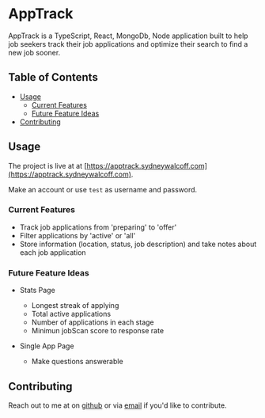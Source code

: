 # AppTrack

AppTrack is a TypeScript, React, MongoDb, Node application built to help job seekers track their job applications and optimize their search to find a new job sooner.


## Table of Contents

- [Usage](#Usage)
    - [Current Features](#current-features)
    - [Future Feature Ideas](#future-feature-ideas)
- [Contributing](#Contributing)


## Usage

The project is live at at [https://apptrack.sydneywalcoff.com](https://apptrack.sydneywalcoff.com). 

Make an account or use `test` as username and password.

### Current Features

- Track job applications from 'preparing' to 'offer'
- Filter applications by 'active' or 'all'
- Store information (location, status, job description) and take notes about each job application


### Future Feature Ideas

- Stats Page
    - Longest streak of applying
    - Total active applications
    - Number of applications in each stage
    - Minimun jobScan score to response rate 

- Single App Page
    - Make questions answerable

## Contributing

Reach out to me at on [github](https://github.com/sydneywalcoff) or via [email](mailto:sydney.walcoff@gmail.com) if you'd like to contribute.

